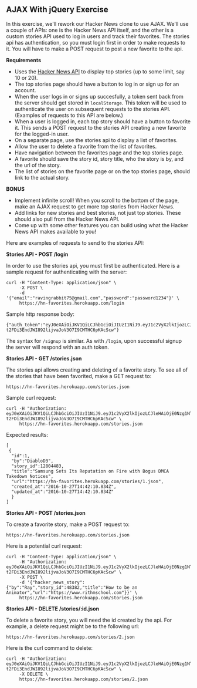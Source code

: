 ## AJAX With jQuery Exercise

In this exercise, we'll rework our Hacker News clone to use AJAX. We'll use a couple of APIs: one is the Hacker News API itself, and the other is a custom stories API used to log in users and track their favorites. The stories api has authentication, so you must login first in order to make requests to it.  You will have to make a POST request to post a new favorite to the api.

__Requirements__

* Uses the [Hacker News API](https://github.com/HackerNews/API) to display top stories (up to some limit, say 10 or 20).
* The top stories page should have a button to log in or sign up for an account.
* When the user logs in or signs up succesfully, a token sent back from the server should get stored in `localStorage`. This token will be used to authenticate the user on subsequent requests to the stories API. (Examples of requests to this API are below.)
* When a user is logged in, each top story should have a button to favorite it. This sends a POST request to the stories API creating a new favorite for the logged-in user.
* On a separate page, use the stories api to display a list of favorites.
* Allow the user to delete a favorite from the list of favorites.
* Have navigation between the favorites page and the top stories page.
* A favorite should save the story id, story title, who the story is by, and the url of the story.
* The list of stories on the favorite page or on the top stories page, should link to the actual story.

__BONUS__

* Implement infinite scroll! When you scroll to the bottom of the page, make an AJAX request to get more top stories from Hacker News.
* Add links for new stories and best stories, not just top stories. These should also pull from the Hacker News API.
* Come up with some other features you can build using what the Hacker News API makes available to you!

Here are examples of requests to send to the stories API:

__Stories API - POST /login__

In order to use the stories api, you must first be authenticated.  Here is a sample request for authenticating with the server:

```
curl -H "Content-Type: application/json" \
     -X POST \
     -d '{"email":"ravingrabbit75@gmail.com","password":"password1234"}' \
     https://hn-favorites.herokuapp.com/login
```

Sample http response body:

```
{"auth_token":"eyJ0eXAiOiJKV1QiLCJhbGciOiJIUzI1NiJ9.eyJ1c2VyX2lkIjozLCJleHAiOjE0Nzg1NTg5NzZ9.p-t2FDi3EndJWI892lijvaJoV3O7I9CMTHC6pKAcScw"}
```

The syntax for `/signup` is similar. As with `/login`, upon successful signup the server will respond with an auth token.

__Stories API - GET /stories.json__

The stories api allows creating and deleting of a favorite story.  To see all of the stories that have been favorited, make a GET request to:

```
https://hn-favorites.herokuapp.com/stories.json
```

Sample curl request:

```
curl -H "Authorization: eyJ0eXAiOiJKV1QiLCJhbGciOiJIUzI1NiJ9.eyJ1c2VyX2lkIjozLCJleHAiOjE0Nzg1NTg5NzZ9.p-t2FDi3EndJWI892lijvaJoV3O7I9CMTHC6pKAcScw" \
     https://hn-favorites.herokuapp.com/stories.json
```

Expected results:

```
[
 {
  "id":1,
  "by":"DiabloD3",
  "story_id":12804483,
  "title":"Samsung Sets Its Reputation on Fire with Bogus DMCA Takedown Notices",
  "url":"https://hn-favorites.herokuapp.com/stories/1.json",
  "created_at":"2016-10-27T14:42:10.834Z",
  "updated_at":"2016-10-27T14:42:10.834Z"
  }
]
```

__Stories API - POST /stories.json__

To create a favorite story, make a POST request to:

```
https://hn-favorites.herokuapp.com/stories.json
```

Here is a potential curl request:

```
curl -H "Content-Type: application/json" \
     -H "Authorization: eyJ0eXAiOiJKV1QiLCJhbGciOiJIUzI1NiJ9.eyJ1c2VyX2lkIjozLCJleHAiOjE0Nzg1NTg5NzZ9.p-t2FDi3EndJWI892lijvaJoV3O7I9CMTHC6pKAcScw" \
     -X POST \
     -d '{"hacker_news_story":{"by":"Ray","story_id":48382,"title":"How to be an Animator","url":"https://www.rithmschool.com"}}' \
     https://hn-favorites.herokuapp.com/stories.json
```

__Stories API - DELETE /stories/:id.json__

To delete a favorite story, you will need the id created by the api.  For example, a delete request might be to the following url:

```
https://hn-favorites.herokuapp.com/stories/2.json
```

Here is the curl command to delete:

```
curl -H "Authorization: eyJ0eXAiOiJKV1QiLCJhbGciOiJIUzI1NiJ9.eyJ1c2VyX2lkIjozLCJleHAiOjE0Nzg1NTg5NzZ9.p-t2FDi3EndJWI892lijvaJoV3O7I9CMTHC6pKAcScw" \
     -X DELETE \
     https://hn-favorites.herokuapp.com/stories/2.json
```
